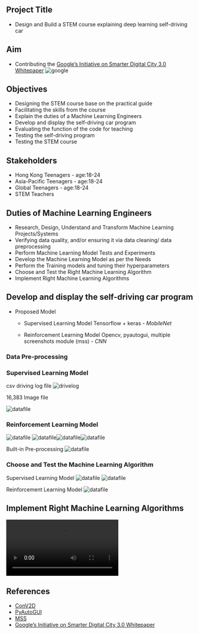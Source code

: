 ## Project Title
* Design and Build a STEM course explaining deep learning self-driving car

## Aim
* Contributing the [Google’s Initiative on Smarter Digital City 3.0 Whitepaper](https://www.thinkwithgoogle.com/intl/en-apac/trends-and-insights/smarter-digital-city-30-highlights-research/)
![google](/Picture1.png)

## Objectives

* Designing the STEM course base on the practical guide
* Facilitating the skills from the course
* Explain the duties of a Machine Learning Engineers
* Develop and display the self-driving car program
* Evaluating the function of the code for teaching
* Testing the self-driving program
* Testing the STEM course

## Stakeholders

* Hong Kong Teenagers - age:18-24
* Asia-Pacific Teenagers - age:18-24
* Global Teenagers - age:18-24
* STEM Teachers

## Duties of Machine Learning Engineers

* Research, Design, Understand and Transform Machine Learning Projects/Systems
* Verifying data quality, and/or ensuring it via data cleaning/ data preprocessing
* Perform Machine Learning Model Tests and Experiments
* Develop the Machine Learning Model as per the Needs
* Perform the Training models and tuning their hyperparameters
* Choose and Test the Right Machine Learning Algorithm
* Implement Right Machine Learning Algorithms

## Develop and display the self-driving car program

* Proposed Model
  * Supervised Learning Model Tensorflow + keras - *MobileNet*

  * Reinforcement Learning Model Opencv, pyautogui, multiple screenshots module (mss) - *CNN*

### Data Pre-processing
### Supervised Learning Model
csv driving log file 
![drivelog](/Picture2.png)

16,383 Image file

![datafile](/Capture2.PNG)

### Reinforcement Learning Model
![datafile](/Picture3.png)
![datafile](/croppedImg.png)![datafile](/finalImg.png)![datafile](/YellowImg.png)



Built-in Pre-processing
![datafile](/Picture6.png)

### Choose and Test the Machine Learning Algorithm

Supervised Learning Model
![datafile](/Picture5.png)
![datafile](/Picture4.png)

Reinforcement Learning Model
![datafile](/Picture8.png)

## Implement Right Machine Learning Algorithms
![training video](/trainingv4.mp4)


## References
* [ConV2D](https://keras.io/api/layers/convolution_layers/convolution2d/)
* [PyAutoGUI](https://pyautogui.readthedocs.io/en/latest/)
* [MSS](https://python-mss.readthedocs.io/index.html)
* [Google’s Initiative on Smarter Digital City 3.0 Whitepaper](https://www.thinkwithgoogle.com/intl/en-apac/trends-and-insights/smarter-digital-city-30-highlights-research/)

